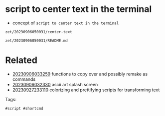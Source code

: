 # script to center text in the terminal

- concept of `script to center text in the terminal`

```
zet/20230906050031/center-text
```

` zet/20230906050031/README.md `

# Related

- [20230906033259](/zet/20230906033259/README.md) functions to copy over and possibly remake as commands
- [20230906032330](/zet/20230906032330/README.md) ascii art splash screen
- [20230927233110](/zet/20230927233110/README.md) colorizing and prettifying scripts for transforming text

Tags:

    #script #shortcmd
